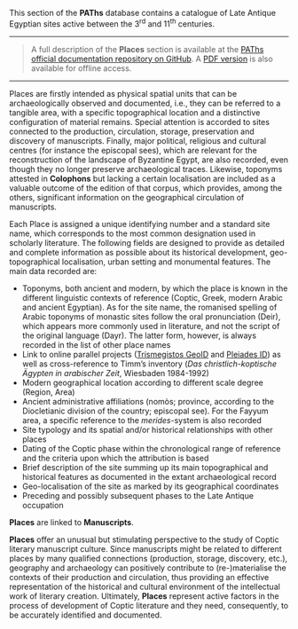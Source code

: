 This section of the **PAThs** database contains a catalogue of Late Antique Egyptian sites active between the 3<sup>rd</sup> and 11<sup>th</sup> centuries.

---

> A full description of the **Places** section is available at the [PAThs official documentation repository on GitHub](https://docs.paths-erc.eu/handbook/places). A [PDF version](https://github.com/paths-erc/docs/raw/master/Pdf/paths-docs-v-0.9.pdf) is also available for offline access.

---

Places are firstly intended as physical spatial units that can be archaeologically observed and documented, i.e., they can be referred to a tangible area, with a specific topographical location and a distinctive configuration of material remains. Special attention is accorded to sites connected to the production, circulation, storage, preservation and discovery of manuscripts. Finally, major political, religious and cultural centres (for instance the episcopal sees), which are relevant for the reconstruction of the landscape of Byzantine Egypt, are also recorded, even though they no longer preserve archaeological traces. Likewise, toponyms attested in **Colophons** but lacking a certain localisation are included as a valuable outcome of the edition of that corpus, which provides, among the others, significant information on the geographical circulation of manuscripts.

Each Place is assigned a unique identifying number and a standard site name, which corresponds to the most common designation used in scholarly literature. The following fields are designed to provide as detailed and complete information as possible about its historical development, geo-topographical localisation, urban setting and monumental features. The main data recorded are:

-	Toponyms, both ancient and modern, by which the place is known in the different linguistic contexts of reference (Coptic, Greek, modern Arabic and ancient Egyptian). As for the site name, the romanised spelling of Arabic toponyms of monastic sites follow the oral pronunciation (Deir), which appears more commonly used in literature, and not the script of the original language (Dayr). The latter form, however, is always recorded in the list of other place names
-	Link to online parallel projects ([Trismegistos GeoID](https://www.trismegistos.org/geo/index.php) and [Pleiades ID](https://pleiades.stoa.org/)) as well as cross-reference to Timm’s inventory (*Das christlich-koptische Ägypten in arabischer Zeit*, Wiesbaden 1984-1992)
-	Modern geographical location according to different scale degree (Region, Area)
-	Ancient administrative affiliations (nomòs; province, according to the Diocletianic division of the country; episcopal see). For the Fayyum area, a specific reference to the *merides*-system is also recorded
-	Site typology and its spatial and/or historical relationships with other places
-	Dating of the Coptic phase within the chronological range of reference and the criteria upon which the attribution is based
-	Brief description of the site summing up its main topographical and historical features as documented in the extant archaeological record
- Geo-localisation of the site as marked by its geographical coordinates
-	Preceding and possibly subsequent phases to the Late Antique occupation

**Places** are linked to **Manuscripts**.

**Places** offer an unusual but stimulating perspective to the study of Coptic literary manuscript culture. Since manuscripts might be related to different places by many qualified connections (production, storage, discovery, etc.), geography and archaeology can positively contribute to (re-)materialise the contexts of their production and circulation, thus providing an effective representation of the historical and cultural environment of the intellectual work of literary creation. Ultimately, **Places** represent active factors in the process of development of Coptic literature and they need, consequently, to be accurately identified and documented.
